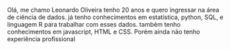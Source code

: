 Olá, me chamo Leonardo Oliveira tenho 20 anos e quero ingressar na área de ciência de dados. já tenho conhecimentos em estatística, python, SQL, e linguagem R 
para trabalhar com esses dados. também tenho conhecimentos em javascript, HTML e CSS. Porém ainda não tenho experiência profissional 
